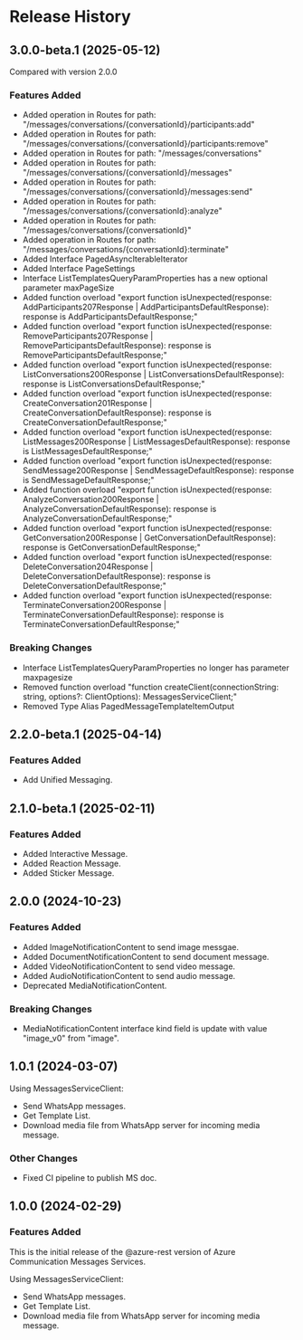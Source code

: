 # Release History
    
## 3.0.0-beta.1 (2025-05-12)
Compared with version 2.0.0
    
### Features Added

  - Added operation in Routes for path: "/messages/conversations/{conversationId}/participants:add"
  - Added operation in Routes for path: "/messages/conversations/{conversationId}/participants:remove"
  - Added operation in Routes for path: "/messages/conversations"
  - Added operation in Routes for path: "/messages/conversations/{conversationId}/messages"
  - Added operation in Routes for path: "/messages/conversations/{conversationId}/messages:send"
  - Added operation in Routes for path: "/messages/conversations/{conversationId}:analyze"
  - Added operation in Routes for path: "/messages/conversations/{conversationId}"
  - Added operation in Routes for path: "/messages/conversations/{conversationId}:terminate"
  - Added Interface PagedAsyncIterableIterator
  - Added Interface PageSettings
  - Interface ListTemplatesQueryParamProperties has a new optional parameter maxPageSize
  - Added function overload "export function isUnexpected(response: AddParticipants207Response | AddParticipantsDefaultResponse): response is AddParticipantsDefaultResponse;"
  - Added function overload "export function isUnexpected(response: RemoveParticipants207Response | RemoveParticipantsDefaultResponse): response is RemoveParticipantsDefaultResponse;"
  - Added function overload "export function isUnexpected(response: ListConversations200Response | ListConversationsDefaultResponse): response is ListConversationsDefaultResponse;"
  - Added function overload "export function isUnexpected(response: CreateConversation201Response | CreateConversationDefaultResponse): response is CreateConversationDefaultResponse;"
  - Added function overload "export function isUnexpected(response: ListMessages200Response | ListMessagesDefaultResponse): response is ListMessagesDefaultResponse;"
  - Added function overload "export function isUnexpected(response: SendMessage200Response | SendMessageDefaultResponse): response is SendMessageDefaultResponse;"
  - Added function overload "export function isUnexpected(response: AnalyzeConversation200Response | AnalyzeConversationDefaultResponse): response is AnalyzeConversationDefaultResponse;"
  - Added function overload "export function isUnexpected(response: GetConversation200Response | GetConversationDefaultResponse): response is GetConversationDefaultResponse;"
  - Added function overload "export function isUnexpected(response: DeleteConversation204Response | DeleteConversationDefaultResponse): response is DeleteConversationDefaultResponse;"
  - Added function overload "export function isUnexpected(response: TerminateConversation200Response | TerminateConversationDefaultResponse): response is TerminateConversationDefaultResponse;"

### Breaking Changes

  - Interface ListTemplatesQueryParamProperties no longer has parameter maxpagesize
  - Removed function overload "function createClient(connectionString: string, options?: ClientOptions): MessagesServiceClient;"
  - Removed Type Alias PagedMessageTemplateItemOutput
    
## 2.2.0-beta.1 (2025-04-14)

### Features Added

- Add Unified Messaging.

## 2.1.0-beta.1 (2025-02-11)

### Features Added

- Added Interactive Message.
- Added Reaction Message.
- Added Sticker Message.

## 2.0.0 (2024-10-23)

### Features Added

- Added ImageNotificationContent to send image messgae.
- Added DocumentNotificationContent to send document message.
- Added VideoNotificationContent to send video message.
- Added AudioNotificationContent to  send audio message.
- Deprecated MediaNotificationContent.

### Breaking Changes

- MediaNotificationContent interface kind field is update with value "image_v0" from "image".

## 1.0.1 (2024-03-07)

Using MessagesServiceClient:

- Send WhatsApp messages.
- Get Template List.
- Download media file from WhatsApp server for incoming media message.

### Other Changes

- Fixed CI pipeline to publish MS doc.

## 1.0.0 (2024-02-29)

### Features Added

This is the initial release of the @azure-rest version of Azure Communication Messages Services.

Using MessagesServiceClient:

- Send WhatsApp messages.
- Get Template List.
- Download media file from WhatsApp server for incoming media message.
